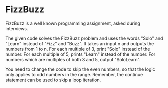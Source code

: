 # FizzBuzz


FizzBuzz is a well known programming assignment, asked during interviews.

The given code solves the FizzBuzz problem and uses the words "Solo" and "Learn" instead of "Fizz" and "Buzz".
It takes an input n and outputs the numbers from 1 to n.
For each multiple of 3, print "Solo" instead of the number.
For each multiple of 5, prints "Learn" instead of the number.
For numbers which are multiples of both 3 and 5, output "SoloLearn".

You need to change the code to skip the even numbers, so that the logic only applies to odd numbers in the range.
Remember, the continue statement can be used to skip a loop iteration.
